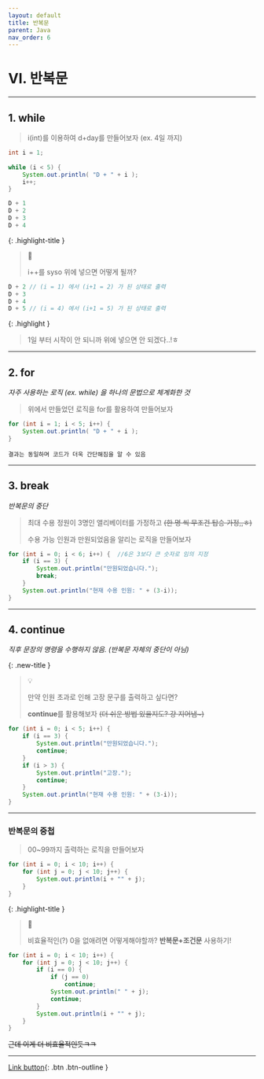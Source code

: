 ```yaml
---
layout: default
title: 반복문
parent: Java
nav_order: 6
---
```


# VI. 반복문

---

## 1. while

> i(int)를 이용하여 d+day를 만들어보자 (ex. 4일 까지)

```java
int i = 1;
		
while (i < 5) {
	System.out.println( "D + " + i );
	i++;
}
```
```java
D + 1
D + 2
D + 3
D + 4
```

{: .highlight-title }
> 🧐
>
> i++를 syso 위에 넣으면 어떻게 될까?

```java
D + 2 // (i = 1) 에서 (i+1 = 2) 가 된 상태로 출력
D + 3
D + 4
D + 5 // (i = 4) 에서 (i+1 = 5) 가 된 상태로 출력
```
{: .highlight }
> 1일 부터 시작이 안 되니까 위에 넣으면 안 되겠다..!ㅎ

---

## 2. for
_자주 사용하는 로직 (ex. while) 을 하나의 문법으로 체계화한 것_

> 위에서 만들었던 로직을 for를 활용하여 만들어보자

```java
for (int i = 1; i < 5; i++) {
	System.out.println( "D + " + i );
}
```
```
결과는 동일하며 코드가 더욱 간단해짐을 알 수 있음
```
---

## 3. break
_반복문의 중단_

> 최대 수용 정원이 3명인 앨리베이터를 가정하고
> ~~(한 명 씩 무조건 탑승 가정,,ㅎ)~~
>
> 수용 가능 인원과 만원되었음을 알리는 로직을 만들어보자

```java
for (int i = 0; i < 6; i++) {  //6은 3보다 큰 숫자로 임의 지정
	if (i == 3) {
		System.out.println("만원되었습니다.");
		break;
	}
	System.out.println("현재 수용 인원: " + (3-i));
}
```

---

## 4. continue
_직후 문장의 명령을 수행하지 않음. (반복문 자체의 중단이 아님)_

{: .new-title }
> 💡
>
> 만약 인원 초과로 인해 고장 문구를 출력하고 싶다면?
>
> **continue**를 활용해보자 ~~(더 쉬운 방법 있을지도? 걍 지어냄~)~~

```java
for (int i = 0; i < 5; i++) {
	if (i == 3) {
		System.out.println("만원되었습니다.");
		continue;
	}
	if (i > 3) {
		System.out.println("고장.");
		continue;
	}
	System.out.println("현재 수용 인원: " + (3-i));
}
```

---

### **반복문의 중첩**

> 00~99까지 출력하는 로직을 만들어보자

```java
for (int i = 0; i < 10; i++) {
	for (int j = 0; j < 10; j++) {
		System.out.println(i + "" + j);
	}
}
```

{: .highlight-title }
> 🧐
>
> 비효율적인(?) 0을 없애려면 어떻게해야할까?
> **반복문+조건문** 사용하기!

```java
for (int i = 0; i < 10; i++) {
	for (int j = 0; j < 10; j++) {
		if (i == 0) {
			if (j == 0)
				continue;
			System.out.println(" " + j);
			continue;
		}
		System.out.println(i + "" + j);
	}
}
```
~~근데 이게 더 비효율적인듯ㅋㅋ~~


---

[Link button](https://opentutorials.org/course/1223/5366){: .btn .btn-outline }